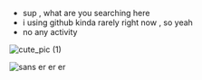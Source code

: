 - sup , what are you searching here
- i using github kinda rarely right now , so yeah 
- no any activity

![cute_pic (1)](https://github.com/user-attachments/assets/e57eb0da-6d05-416e-be8f-3df62b73b887)

 ![sans er er er](https://github.com/user-attachments/assets/4a7bff01-ebf0-4151-b480-bdbd3bd805e3)
